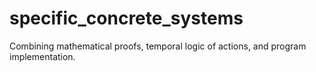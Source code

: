 # specific_concrete_systems
Combining mathematical proofs, temporal logic of actions, and program implementation.

